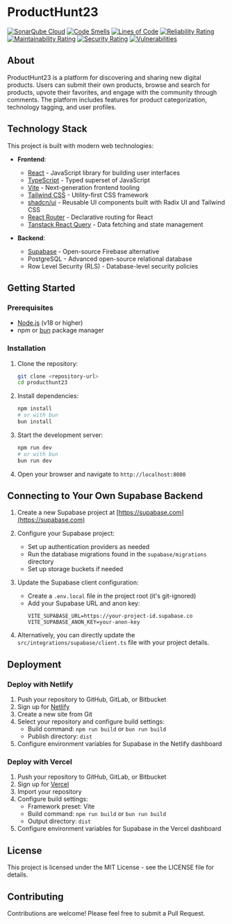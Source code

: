 
# ProductHunt23

[![SonarQube Cloud](https://sonarcloud.io/images/project_badges/sonarcloud-dark.svg)](https://sonarcloud.io/summary/new_code?id=BrainStation-23_producthunt23)
[![Code Smells](https://sonarcloud.io/api/project_badges/measure?project=BrainStation-23_producthunt23&metric=code_smells)](https://sonarcloud.io/summary/new_code?id=BrainStation-23_producthunt23)
[![Lines of Code](https://sonarcloud.io/api/project_badges/measure?project=BrainStation-23_producthunt23&metric=ncloc)](https://sonarcloud.io/summary/new_code?id=BrainStation-23_producthunt23)
[![Reliability Rating](https://sonarcloud.io/api/project_badges/measure?project=BrainStation-23_producthunt23&metric=reliability_rating)](https://sonarcloud.io/summary/new_code?id=BrainStation-23_producthunt23)
[![Maintainability Rating](https://sonarcloud.io/api/project_badges/measure?project=BrainStation-23_producthunt23&metric=sqale_rating)](https://sonarcloud.io/summary/new_code?id=BrainStation-23_producthunt23)
[![Security Rating](https://sonarcloud.io/api/project_badges/measure?project=BrainStation-23_producthunt23&metric=security_rating)](https://sonarcloud.io/summary/new_code?id=BrainStation-23_producthunt23)
[![Vulnerabilities](https://sonarcloud.io/api/project_badges/measure?project=BrainStation-23_producthunt23&metric=vulnerabilities)](https://sonarcloud.io/summary/new_code?id=BrainStation-23_producthunt23)

## About

ProductHunt23 is a platform for discovering and sharing new digital products. Users can submit their own products, browse and search for products, upvote their favorites, and engage with the community through comments. The platform includes features for product categorization, technology tagging, and user profiles.

## Technology Stack

This project is built with modern web technologies:

- **Frontend**:
  - [React](https://reactjs.org/) - JavaScript library for building user interfaces
  - [TypeScript](https://www.typescriptlang.org/) - Typed superset of JavaScript
  - [Vite](https://vitejs.dev/) - Next-generation frontend tooling
  - [Tailwind CSS](https://tailwindcss.com/) - Utility-first CSS framework
  - [shadcn/ui](https://ui.shadcn.com/) - Reusable UI components built with Radix UI and Tailwind CSS
  - [React Router](https://reactrouter.com/) - Declarative routing for React
  - [Tanstack React Query](https://tanstack.com/query/latest) - Data fetching and state management

- **Backend**:
  - [Supabase](https://supabase.com/) - Open-source Firebase alternative
  - PostgreSQL - Advanced open-source relational database
  - Row Level Security (RLS) - Database-level security policies

## Getting Started

### Prerequisites

- [Node.js](https://nodejs.org/) (v18 or higher)
- npm or [bun](https://bun.sh/) package manager

### Installation

1. Clone the repository:
   ```sh
   git clone <repository-url>
   cd producthunt23
   ```

2. Install dependencies:
   ```sh
   npm install
   # or with bun
   bun install
   ```

3. Start the development server:
   ```sh
   npm run dev
   # or with bun
   bun run dev
   ```

4. Open your browser and navigate to `http://localhost:8080`

## Connecting to Your Own Supabase Backend

1. Create a new Supabase project at [https://supabase.com](https://supabase.com)

2. Configure your Supabase project:
   - Set up authentication providers as needed
   - Run the database migrations found in the `supabase/migrations` directory
   - Set up storage buckets if needed

3. Update the Supabase client configuration:
   - Create a `.env.local` file in the project root (it's git-ignored)
   - Add your Supabase URL and anon key:
     ```
     VITE_SUPABASE_URL=https://your-project-id.supabase.co
     VITE_SUPABASE_ANON_KEY=your-anon-key
     ```

4. Alternatively, you can directly update the `src/integrations/supabase/client.ts` file with your project details.

## Deployment

### Deploy with Netlify

1. Push your repository to GitHub, GitLab, or Bitbucket
2. Sign up for [Netlify](https://www.netlify.com/)
3. Create a new site from Git
4. Select your repository and configure build settings:
   - Build command: `npm run build` or `bun run build`
   - Publish directory: `dist`
5. Configure environment variables for Supabase in the Netlify dashboard

### Deploy with Vercel

1. Push your repository to GitHub, GitLab, or Bitbucket
2. Sign up for [Vercel](https://vercel.com/)
3. Import your repository
4. Configure build settings:
   - Framework preset: Vite
   - Build command: `npm run build` or `bun run build`
   - Output directory: `dist`
5. Configure environment variables for Supabase in the Vercel dashboard

## License

This project is licensed under the MIT License - see the LICENSE file for details.

## Contributing

Contributions are welcome! Please feel free to submit a Pull Request.
